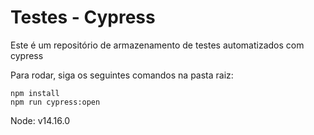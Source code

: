 # Testes - Cypress

Este é um repositório de armazenamento de testes automatizados com cypress

Para rodar, siga os seguintes comandos na pasta raiz:

    npm install
    npm run cypress:open

Node: v14.16.0